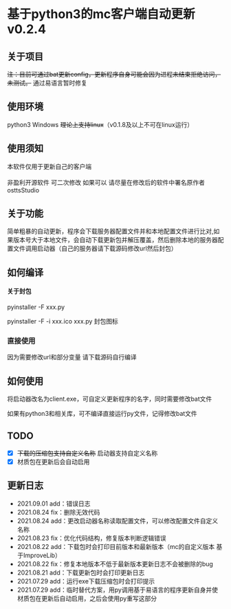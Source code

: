 # 基于python3的mc客户端自动更新v0.2.4

## 关于项目

<s>注：目前可通过bat更新config，更新程序自身可能会因为进程未结束拒绝访问，未测试。</s>
通过易语言暂时修复

## 使用环境

python3 Windows <s>理论上支持linux</s>（v0.1.8及以上不可在linux运行）<br>

## 使用须知
本软件仅用于更新自己的客户端<br><br>
非盈利开源软件 可二次修改 如果可以 请尽量在修改后的软件中署名原作者osttsStudio<br>

## 关于功能

简单粗暴的自动更新，程序会下载服务器配置文件并和本地配置文件进行比对,如果版本号大于本地文件，会自动下载更新包并解压覆盖，然后删除本地的服务器配置文件调用启动器（自己的服务器请下载源码修改url然后封包）

## 如何编译

#### 关于封包

pyinstaller -F xxx.py

pyinstaller -F -i xxx.ico xxx.py 封包图标

### 直接使用

因为需要修改url和部分变量 请下载源码自行编译

## 如何使用

将启动器改名为client.exe，可自定义更新程序的名字，同时需要修改bat文件<br>

如果有python3和相关库，可不编译直接运行py文件，记得修改bat文件

## TODO

- [x] <s>下载的压缩包支持自定义名称</s> 启动器支持自定义名称
- [x] 材质包在更新后会自动启用

## 更新日志

- 2021.09.01 add：错误日志
- 2021.08.24 fix：删除无效代码
- 2021.08.24 add：更改启动器名称读取配置文件，可以修改配置文件自定义名称
- 2021.08.23 fix：优化代码结构，修复版本判断逻辑错误
- 2021.08.22 add：下载包时会打印目前版本和最新版本（mc的自定义版本 基于ImproveLib）
- 2021.08.22 fix：修复本地版本不低于最新版本更新日志不会被删除的bug
- 2021.08.21 add：下载更新包时会打印更新日志
- 2021.07.29 add：运行exe下载压缩包时会打印提示
- 2021.07.29 add：临时替代方案，用py调用基于易语言的程序更新自身并使材质包在更新后自动启用，之后会使用py重写这部分